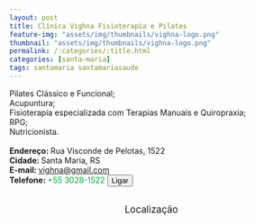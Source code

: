 ```yaml
---
layout: post
title: Clínica Vighna Fisioterapia e Pilates
feature-img: "assets/img/thumbnails/vighna-logo.png"
thumbnail: "assets/img/thumbnails/vighna-logo.png"
permalink: /:categories/:title.html
categories: [santa-maria]
tags: santamaria santamariasaude
---
```

Pilates Clássico e Funcional;<br/>
Acupuntura;<br/><!-- more -->
Fisioterapia especializada com Terapias Manuais e Quiropraxia;<br/>
RPG;<br/>
Nutricionista.<br/>
 <br/>
<b>Endereço: </b>Rua Visconde de Pelotas, 1522<br />
<b>Cidade: </b>Santa Maria, RS<br />
<b>E-mail: </b>vighna@gmail.com<br />
<b>Telefone: </b><span style="color: #00ab3a;">+55 3028-1522</span> <a href="tel:5530281522"><button class="ligar">Ligar</button></a><br />
<br />
<style>
      #map {
        height: 400px;
        width: 100%;
       }
    </style>

<div style="font-size: larger; text-align: center;">
Localização</div>
<div id="map">
<script>
      function initMap() {
        var uluru = {lat: -29.6928661, lng: -53.8162668};
        var map = new google.maps.Map(document.getElementById('map'), {
          zoom: 17,
          center: uluru
        });
        var marker = new google.maps.Marker({
          position: uluru,
          map: map
        });
      }
    </script>
    <script async="" defer="" src="https://maps.googleapis.com/maps/api/js?key=AIzaSyDDc8SHLmOesJRaXCW0fZ2ST09W4s0ME5g&amp;callback=initMap">
    </script>
</div>
